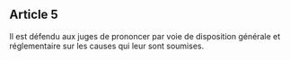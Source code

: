 ## Article 5

Il est défendu aux juges de prononcer par voie de disposition générale et réglementaire sur les causes qui leur sont soumises.


